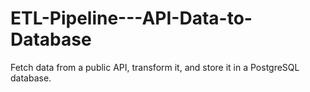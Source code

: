 # ETL-Pipeline---API-Data-to-Database
Fetch data from a public API, transform it, and store it in a PostgreSQL database.
